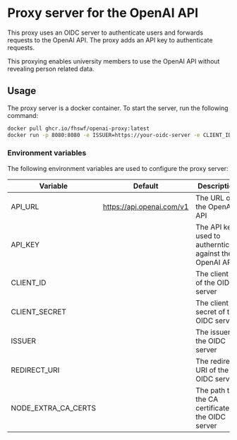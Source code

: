 # Proxy server for the OpenAI API
This proxy uses an OIDC server to authenticate users and forwards requests 
to the OpenAI API. 
The proxy adds an API key to authenticate requests.

This proxying enables university members to use the OpenAI API without revealing person related data. 

## Usage

The proxy server is a docker container. To start the server, run the following command:

```bash
docker pull ghcr.io/fhswf/openai-proxy:latest
docker run -p 8080:8080 -e ISSUER=https://your-oidc-server -e CLIENT_ID=your-client-id -e CLIENT_SECRET=your-client-secret -e OPENAI_API_KEY=your-openai-api-key ghcr.io/fhswf/openai-proxy:latest
```

### Environment variables
The following environment variables are used to configure the proxy server:

| Variable  | Default                    | Description                                              |
|-----------|----------------------------|----------------------------------------------------------|
| API_URL   | https://api.openai.com/v1  | The URL of the OpenAI API                                |
| API_KEY   |                            | The API key used to authernticate against the OpenAI API |
| CLIENT_ID |                            | The client id of the OIDC server |
| CLIENT_SECRET |                        | The client secret of the OIDC server |   
| ISSUER    |                            | The issuer of the OIDC server |
| REDIRECT_URI |                         | The redirect URI of the OIDC server |
| NODE_EXTRA_CA_CERTS |                  | The path to the CA certificate of the OIDC server |
